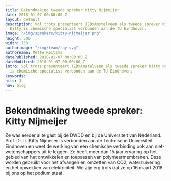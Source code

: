 ```yaml
---
title: Bekendmaking tweede spreker Kitty Nijmeijer
date: 2018-01-07 00:00:00 Z
layout: default
description: Vol trots presenteert TEDxAmstelveen als tweede spreker Kitty Nijmeijer.
  Kitty is chemische specialist verbonden aan de TU Eindhoven.
image: "/img/sprekers/kitty-nijmeijer.png"
height: 500
width: 750
authorimage: "/img/team/ray.svg"
authorname: Mette Reitsma
datePublished: 2018-01-07 00:00:00 Z
dateModified: 2018-01-07 00:00:00 Z
intro: Vol trots presenteert TEDxAmstelveen als tweede spreker Kitty Nijmeijer. Kitty
  is chemische specialist verbonden aan de TU Eindhoven.
keywords:
hits: 3
nav: blog
---
```


# Bekendmaking tweede spreker: Kitty Nijmeijer

<a href="{{site.url}}{{page.url}}" title="{{ page.title }}"><amp-img noloading width="250" height="250" alt="{{ page.title }}" layout="responsive" src="{{site.url}}{{ page.image }}" class="photo pull-left"></amp-img></a>

Ze was eerder al te gast bij de DWDD en bij de Universiteit van Nederland. Prof. Dr. Ir. Kitty Nijmeijer is verbonden aan de Technische Universiteit Eindhoven en weet de werking van een chemische verbinding ook aan niet-wetenschappers uit te leggen. Ze heeft meer dan 15 jaar ervaring op het gebied van het ontwikkelen en toepassen van polymeermembranen. Deze worden gebruikt voor het afvangen en omzetten van CO2, waterzuivering en het opwekken van elektriciteit. We zijn erg trots dat ze op 16 maart 2018 bij ons op het podium staat. 
